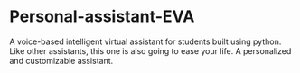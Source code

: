 # Personal-assistant-EVA
A voice-based intelligent virtual assistant for students built using python. Like other assistants, this one is also going to ease your life. A personalized and customizable assistant.
